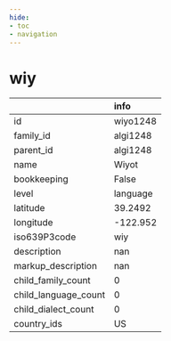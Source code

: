 ```yaml
---
hide:
- toc
- navigation
---
```

# wiy
|                      | info     |
|:---------------------|:---------|
| id                   | wiyo1248 |
| family_id            | algi1248 |
| parent_id            | algi1248 |
| name                 | Wiyot    |
| bookkeeping          | False    |
| level                | language |
| latitude             | 39.2492  |
| longitude            | -122.952 |
| iso639P3code         | wiy      |
| description          | nan      |
| markup_description   | nan      |
| child_family_count   | 0        |
| child_language_count | 0        |
| child_dialect_count  | 0        |
| country_ids          | US       |